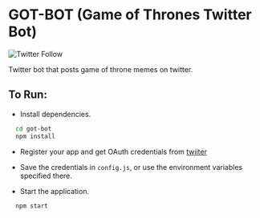 # GOT-BOT (Game of Thrones Twitter Bot)
![Twitter Follow](https://img.shields.io/twitter/follow/QuotebotMaster.svg?label=Followers)

Twitter bot that posts game of throne memes on twitter.

## To Run:

- Install dependencies.
```bash
  cd got-bot
  npm install
```

- Register your app and get OAuth credentials from [twiiter](https://apps.twitter.com/app/new)

- Save the credentials in `config.js`, or use the environment variables specified there.

- Start the application.
```bash
  npm start
```
